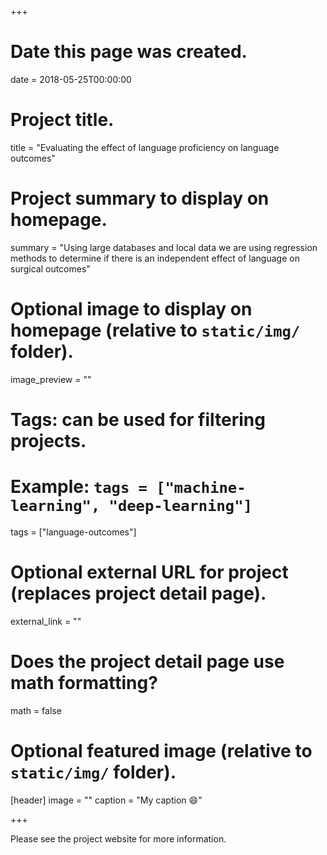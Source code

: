 +++
# Date this page was created.
date = 2018-05-25T00:00:00

# Project title.
title = "Evaluating the effect of language proficiency on language outcomes"

# Project summary to display on homepage.
summary = "Using large databases and local data we are using regression methods to determine if there is an independent effect of language on surgical outcomes"

# Optional image to display on homepage (relative to `static/img/` folder).
image_preview = ""

# Tags: can be used for filtering projects.
# Example: `tags = ["machine-learning", "deep-learning"]`
tags = ["language-outcomes"]

# Optional external URL for project (replaces project detail page).
external_link = ""

# Does the project detail page use math formatting?
math = false

# Optional featured image (relative to `static/img/` folder).
[header]
image = ""
caption = "My caption :smile:"

+++

Please see the project website for more information.